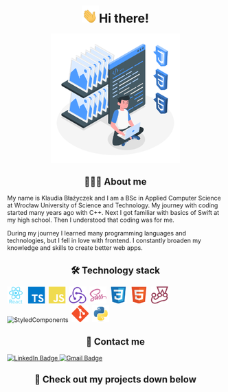 <div align="center">
  <h1><img src="/assets/hand.gif" width="40"/>Hi there!</h1>
</div>

<div align="center">
    <img src="/assets/programming.gif" width="300"/>
</div>

<div align="center">
  <h2>👩🏼‍💻 About me</h2>
</div>

<p>My name is Klaudia Błażyczek and I am a BSc in Applied Computer Science at Wrocław University of Science and Technology. My journey with coding started many years ago with C++. Next I got familiar with basics of Swift at my high school. Then I understood that coding was for me.</p>
<p>During my journey I learned many programming languages and technologies, but I fell in love with frontend. I constantly broaden my knowledge and skills to create better web apps.</p>

<div align="center">
  <h2>🛠 Technology stack</h2>
</div>

<div>
  <img src="https://github.com/devicons/devicon/blob/master/icons/react/react-original-wordmark.svg" title="React" alt="React" width="40" height="40"/>&nbsp;
  <img src="https://github.com/devicons/devicon/blob/master/icons/typescript/typescript-plain.svg" title="TypeScript" alt="TypeScript" width="40" height="40"/>&nbsp;
  <img src="https://github.com/devicons/devicon/blob/master/icons/javascript/javascript-plain.svg" title="JavaScript" alt="JavaScript" width="40" height="40"/>&nbsp;
  <img src="https://github.com/devicons/devicon/blob/master/icons/redux/redux-original.svg" title="Redux" alt="Redux" width="40" height="40"/>&nbsp;
  <img src="https://github.com/devicons/devicon/blob/master/icons/sass/sass-original.svg" title="SASS" alt="SASS" width="40" height="40"/>&nbsp;
  <img src="https://github.com/devicons/devicon/blob/master/icons/css3/css3-original.svg" title="CSS3" alt="CSS3" width="40" height="40"/>&nbsp;
  <img src="https://github.com/devicons/devicon/blob/master/icons/html5/html5-original.svg" title="HTML5" alt="HTML5" width="40" height="40"/>&nbsp;
  <img src="https://github.com/devicons/devicon/blob/master/icons/jest/jest-plain.svg" title="Jest" alt="Jest" width="40" height="40"/>&nbsp;
  <img src="https://raw.githubusercontent.com/styled-components/brand/master/styled-components.png" title="StyledComponents" alt="StyledComponents" width="40" height="40"/>&nbsp;
  <img src="https://github.com/devicons/devicon/blob/master/icons/git/git-original.svg" title="Git" alt="Git" width="40" height="40"/>&nbsp;
  <img src="https://github.com/devicons/devicon/blob/master/icons/python/python-original.svg" title="Python" alt="Python" width="40" height="40"/>&nbsp;
</div>

<div align="center">
  <h2>📩 Contact me</h2>
</div>

<div>
  <a href="https://www.linkedin.com/in/klaudia-b%C5%82a%C5%BCyczek-0054a5152">
    <img src="https://img.shields.io/badge/LinkedIn-blue?style=for-the-badge&logo=linkedin&logoColor=white" alt="LinkedIn Badge"/>
  </a>
  <a href="mailto:blazyczek.klaudia@gmail.com">
    <img src="https://img.shields.io/badge/Gmail-D14836?style=for-the-badge&logo=gmail&logoColor=white" alt="Gmail Badge"/>
  </a>
</div>

<div align="center">
  <h2>🧐 Check out my projects down below</h2>
</div>
